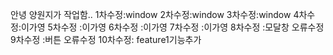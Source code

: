 안녕 양원지가 작업함..
1차수정:window
2차수정:window
3차수정:window
4차수정:이가영
5차수정 :이가영
6차수정 :이가영
7차수정 :이가영
8차수정 :모달창 오류수정
9차수정 :버튼 오류수정
10차수정: feature1기능추가
